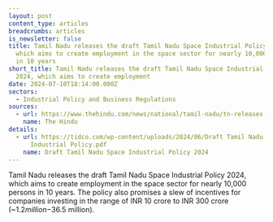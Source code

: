 ```yaml
---
layout: post
content_type: articles
breadcrumbs: articles
is_newsletter: false
title: Tamil Nadu releases the draft Tamil Nadu Space Industrial Policy 2024,
  which aims to create employment in the space sector for nearly 10,000 persons
  in 10 years
short_title: Tamil Nadu releases the draft Tamil Nadu Space Industrial Policy
  2024, which aims to create employment
date: 2024-07-10T18:14:00.000Z
sectors:
  - Industrial Policy and Business Regulations
sources:
  - url: https://www.thehindu.com/news/national/tamil-nadu/tn-releases-draft-tamil-nadu-space-industrial-policy-2024-aims-to-create-10000-jobs/article68356475.ece
    name: The Hindu
details:
  - url: https://tidco.com/wp-content/uploads/2024/06/Draft Tamil Nadu Space
      Industrial Policy.pdf
    name: Draft Tamil Nadu Space Industrial Policy 2024
---
```

Tamil Nadu releases the draft Tamil Nadu Space Industrial Policy 2024, which aims to create employment in the space sector for nearly 10,000 persons in 10 years. The policy also promises a slew of incentives for companies investing in the range of INR 10 crore to INR 300 crore (~$1.2 million-$36.5 million).
